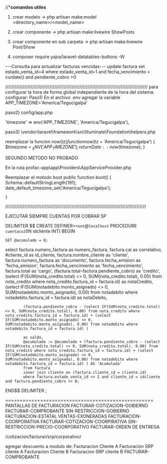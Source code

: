 //*****comandos utiles****

1. crear modelo -> php artisan make:model <directory_name>/<model_name>

2. crear componente -> php artisan make:livewire ShowPosts 

3. crear componente en sub carpeta -> php artisan make:livewire Post/Show

4. composer require yajra/laravel-datatables-buttons -W



---Consulta para actualizar facturas vencidas---
update factura set estado_venta_id=4
where  estado_venta_id=1 and fecha_vencimiento < curdate() and pendiente_cobro >0






//////////////////////////////////////////////////////////////////////////////////////////
para configurar la hora de forma global independiente de la hora del sistema.
configurar:
Paso1)
En el archivo .env agregar la variable
APP_TIMEZONE='America/Tegucigalpa'

paso2)
config/app.php

 'timezone' => env('APP_TIMEZONE', 'America/Tegucigalpa'),

 paso3)
\vendor\laravel\framework\src\Illuminate\Foundation\helpers.php

reemplazar la funcion now($tz)
    function now($tz = 'America/Tegucigalpa')
    {
        $timezone = $_ENV['APP_TIMEZONE'];
        return Date::now($timezone);
    }


SEGUNDO METODO NO PROBADO

En la ruta profac-app\app\Providers\AppServiceProvider.php

Reemplazar el motodo boot
    public function boot()
    {
        Schema::defaultStringLength(191);
        date_default_timezone_set('America/Tegucigalpa');
        
    }
/////////////////////////////////////////////////////////////////////////////////////////

EJECUTAR SIEMPRE CUENTAS POR COBRAR SP

DELIMITER $$
CREATE DEFINER=`root`@`localhost` PROCEDURE `cuentasx2`(IN idcliente INT)
BEGIN

	SET @acumulado = 0;

select
            factura.numero_factura as numero_factura,
            factura.cai as correlativo,
            #cliente_id as id_cliente,
            factura.nombre_cliente as 'cliente',
            factura.numero_factura as 'documento',
            factura.fecha_emision as 'fecha_emision',
            factura.fecha_vencimiento as 'fecha_vencimiento',
            factura.total as 'cargo',
            (factura.total-factura.pendiente_cobro) as 'credito',
            (select IF(SUM(nota_credito.total) <> 0, SUM(nota_credito.total), 0.00) from nota_credito where nota_credito.factura_id = factura.id) as notaCredito,
            (select IF(SUM(notadebito.monto_asignado) <> 0, SUM(notadebito.monto_asignado), 0.00) from notadebito where notadebito.factura_id = factura.id) as notaDebito,
            
            
            (factura.pendiente_cobro - (select IF(SUM(nota_credito.total) <> 0, SUM(nota_credito.total), 0.00) from nota_credito where nota_credito.factura_id = factura.id) + (select IF(SUM(notadebito.monto_asignado) <> 0, SUM(notadebito.monto_asignado), 0.00) from notadebito where notadebito.factura_id = factura.id) )
            
            as saldo,
            @acumulado := @acumulado + (factura.pendiente_cobro - (select IF(SUM(nota_credito.total) <> 0, SUM(nota_credito.total), 0.00) from nota_credito where nota_credito.factura_id = factura.id) + (select IF(SUM(notadebito.monto_asignado) <> 0, SUM(notadebito.monto_asignado), 0.00) from notadebito where notadebito.factura_id = factura.id) ) AS 'Acumulado'
            from factura
            inner join cliente on (factura.cliente_id = cliente.id)
            where factura.estado_venta_id <> 2 and cliente_id = idcliente and factura.pendiente_cobro <> 0;
END$$
DELIMITER ;







===================================================
PANTALLAS DE FACTURACION
FACTURAR-COTIZACION-GOBIERNO
FACTURAR-COMPROBANTE
SIN-RESTRICCION-GOBIERNO
FACTURACION-ESTATAL
VENTAS-EXONERADAS
FACTURACION-COORPORATIVA
FACTURAR-COTIZACION-COORPIRATIVA
SIN-RESTRICCION-PRECIO-COORPORATIVO
FACTURAR-ORDEN DE ENTREGA

/cotizacion/facturar/srp/corporativo/


agregar descuento a modulo de:
Facturacion Cliente A
Facturacion SRP cliente A
Facturacion Cliente B
Facturacion SRP cliente B
FACTURAR-COMPROBANTE
